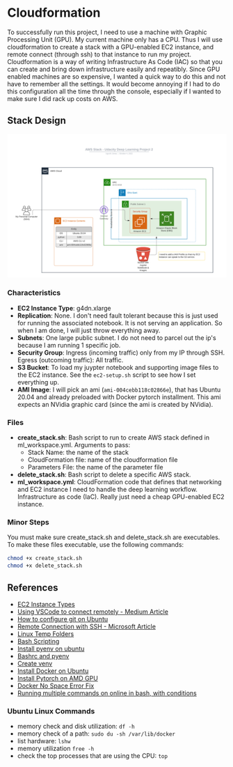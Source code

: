 # Cloudformation

To successfully run this project, I need to use a machine with Graphic Processing Unit (GPU).  My current machine only has a CPU.  Thus I will use cloudformation to create a stack with a GPU-enabled EC2 instance, and remote connect (through ssh) to that instance to run my project.  Cloudformation is a way of writing Infrastructure As Code (IAC) so that you can create and bring down infrastructure easily and repeatibly. Since GPU enabled machines are so expensive, I wanted a quick way to do this and not have to remember all the settings.  It would become annoying if I had to do this configuration all the time through the console, especially if I wanted to make sure I did rack up costs on AWS.

## Stack Design

![AWS Stack Diagram](./aws_stack_project2.png)

### Characteristics

- **EC2 Instance Type**: g4dn.xlarge
- **Replication**: None.  I don't need fault tolerant because this is just used for running the associated notebook. It is not serving an application.  So when I am done, I will just throw everything away.
- **Subnets**: One large public subnet. I do not need to parcel out the ip's because I am running 1 specific job.
- **Security Group**: Ingress (incoming traffic) only from my IP through SSH.  Egress (outcoming traffic): All traffic.
- **S3 Bucket**: To load my juypter notebook and supporting image files to the EC2 instance. See the `ec2-setup.sh` script to see how I set everything up.
- **AMI Image**:  I will pick an ami (`ami-004cebb118c02866e`), that has Ubuntu 20.04 and already preloaded with Docker pytorch installment. This ami expects an NVidia graphic card (since the ami is created by NVidia).

### Files

- **create_stack.sh**: Bash script to run to create AWS stack defined in ml_workspace.yml. Arguments to pass:
  - Stack Name: the name of the stack
  - CloudFormation file: name of the cloudformation file
  - Parameters File: the name of the parameter file
- **delete_stack.sh**: Bash script to delete a specific AWS stack.
- **ml_workspace.yml**: CloudFormation code that defines that networking and EC2 instance I need to handle the deep learning workflow. Infrastructure as code (IaC). Really just need a cheap GPU-enabled EC2 instance.

### Minor Steps

You must make sure create_stack.sh and delete_stack.sh are executables. To make these files executable, use the following commands:

```bash
chmod +x create_stack.sh
chmod +x delete_stack.sh
```

## References

- [EC2 Instance Types](https://aws.amazon.com/ec2/instance-types/?trk=36c6da98-7b20-48fa-8225-4784bced9843&sc_channel=ps&s_kwcid=AL!4422!3!536392622533!e!!g!!aws%20ec2%20instance&ef_id=Cj0KCQjw7KqZBhCBARIsAI-fTKIeewxIXSK3iLKo5PZrmg2uFQPeBdC5pThj4Aw52x5SRJA2uRFXm2EaArW4EALw_wcB:G:s&s_kwcid=AL!4422!3!536392622533!e!!g!!aws%20ec2%20instance)
- [Using VSCode to connect remotely - Medium Article](https://medium.com/@christyjacob4/using-vscode-remotely-on-an-ec2-instance-7822c4032cff)
- [How to configure git on Ubuntu](https://linuxhint.com/install-configure-git-ubuntu/)
- [Remote Connection with SSH - Microsoft Article](https://code.visualstudio.com/docs/remote/ssh)
- [Linux Temp Folders](https://www.fosslinux.com/41739/linux-tmp-directory-everything-you-need-to-know.htm#:~:text=The%20%2Ftmp%20directory%20in%20Linux,applications%20running%20on%20the%20machine.&text=For%20example%2C%20when%20you%20are,file%20inside%20the%20%2Ftmp%20directory.)
- [Bash Scripting](https://tldp.org/HOWTO/Bash-Prog-Intro-HOWTO.html)
- [Install pyenv on ubuntu](https://linuxpip.org/pyenv-ubuntu/)
- [Bashrc and pyenv](https://www.liquidweb.com/kb/how-to-install-pyenv-on-ubuntu-18-04/)
- [Create venv](https://www.dataquest.io/blog/a-complete-guide-to-python-virtual-environments/)
- [Install Docker on Ubuntu](https://docs.docker.com/engine/install/ubuntu/)
- [Install Pytorch on AMD GPU](https://docs.amd.com/bundle/ROCm-Deep-learning-Guide_5.2/page/Frameworks_Installation.html)
- [Docker No Space Error Fix](cloudlinuxtech.com/fix-docker-no-space-left-on-device-error)
- [Running multiple commands on online in bash, with conditions](https://dev.to/0xbf/run-multiple-commands-in-one-line-with-and-linux-tips-5hgm)

### Ubuntu Linux Commands

- memory check and disk utilization: `df -h`
- memory check of a path: `sudo du -sh /var/lib/docker`
- list hardware: `lshw`
- memory utilization `free -h`
- check the top processes that are using the CPU: `top`
